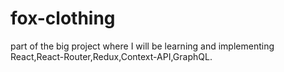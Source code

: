 # fox-clothing
part of the big project where I will be learning and implementing React,React-Router,Redux,Context-API,GraphQL.
